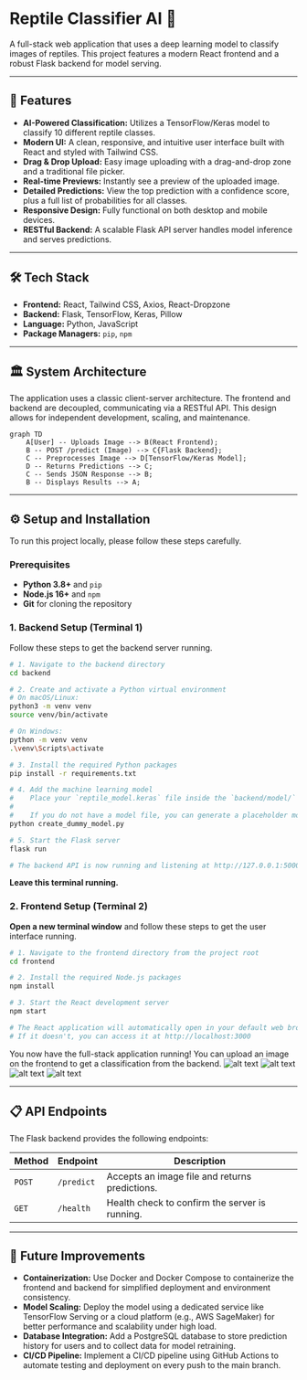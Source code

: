 # Reptile Classifier AI 🦎

A full-stack web application that uses a deep learning model to classify images of reptiles. This project features a modern React frontend and a robust Flask backend for model serving.

---

## 🚀 Features

- **AI-Powered Classification:** Utilizes a TensorFlow/Keras model to classify 10 different reptile classes.
- **Modern UI:** A clean, responsive, and intuitive user interface built with React and styled with Tailwind CSS.
- **Drag & Drop Upload:** Easy image uploading with a drag-and-drop zone and a traditional file picker.
- **Real-time Previews:** Instantly see a preview of the uploaded image.
- **Detailed Predictions:** View the top prediction with a confidence score, plus a full list of probabilities for all classes.
- **Responsive Design:** Fully functional on both desktop and mobile devices.
- **RESTful Backend:** A scalable Flask API server handles model inference and serves predictions.

---

## 🛠️ Tech Stack

- **Frontend:** React, Tailwind CSS, Axios, React-Dropzone
- **Backend:** Flask, TensorFlow, Keras, Pillow
- **Language:** Python, JavaScript
- **Package Managers:** `pip`, `npm`

---

## 🏛️ System Architecture

The application uses a classic client-server architecture. The frontend and backend are decoupled, communicating via a RESTful API. This design allows for independent development, scaling, and maintenance.

```mermaid
graph TD
    A[User] -- Uploads Image --> B(React Frontend);
    B -- POST /predict (Image) --> C{Flask Backend};
    C -- Preprocesses Image --> D[TensorFlow/Keras Model];
    D -- Returns Predictions --> C;
    C -- Sends JSON Response --> B;
    B -- Displays Results --> A;
```

---

## ⚙️ Setup and Installation

To run this project locally, please follow these steps carefully.

### Prerequisites

- **Python 3.8+** and `pip`
- **Node.js 16+** and `npm`
- **Git** for cloning the repository

### 1. Backend Setup (Terminal 1)

Follow these steps to get the backend server running.

```bash
# 1. Navigate to the backend directory
cd backend

# 2. Create and activate a Python virtual environment
# On macOS/Linux:
python3 -m venv venv
source venv/bin/activate

# On Windows:
python -m venv venv
.\venv\Scripts\activate

# 3. Install the required Python packages
pip install -r requirements.txt

# 4. Add the machine learning model
#    Place your `reptile_model.keras` file inside the `backend/model/` directory.
#
#    If you do not have a model file, you can generate a placeholder model by running:
python create_dummy_model.py

# 5. Start the Flask server
flask run

# The backend API is now running and listening at http://127.0.0.1:5000
```

**Leave this terminal running.**

### 2. Frontend Setup (Terminal 2)

**Open a new terminal window** and follow these steps to get the user interface running.

```bash
# 1. Navigate to the frontend directory from the project root
cd frontend

# 2. Install the required Node.js packages
npm install

# 3. Start the React development server
npm start

# The React application will automatically open in your default web browser.
# If it doesn't, you can access it at http://localhost:3000
```

You now have the full-stack application running! You can upload an image on the frontend to get a classification from the backend.
![alt text](image.png)
![alt text](image-1.png)
![alt text](image-2.png)
![alt text](image-3.png)

---

## 📋 API Endpoints

The Flask backend provides the following endpoints:

| Method | Endpoint   | Description                                    |
| ------ | ---------- | ---------------------------------------------- |
| `POST` | `/predict` | Accepts an image file and returns predictions. |
| `GET`  | `/health`  | Health check to confirm the server is running. |

---

## 🔮 Future Improvements

- **Containerization:** Use Docker and Docker Compose to containerize the frontend and backend for simplified deployment and environment consistency.
- **Model Scaling:** Deploy the model using a dedicated service like TensorFlow Serving or a cloud platform (e.g., AWS SageMaker) for better performance and scalability under high load.
- **Database Integration:** Add a PostgreSQL database to store prediction history for users and to collect data for model retraining.
- **CI/CD Pipeline:** Implement a CI/CD pipeline using GitHub Actions to automate testing and deployment on every push to the main branch.
